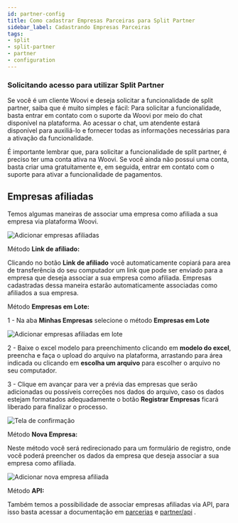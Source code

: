 ```yaml
---
id: partner-config
title: Como cadastrar Empresas Parceiras para Split Partner
sidebar_label: Cadastrando Empresas Parceiras
tags:
- split
- split-partner
- partner
- configuration
---
```


### Solicitando acesso para utilizar Split Partner

Se você é um cliente Woovi e deseja solicitar a funcionalidade de split partner, saiba que é muito simples e fácil: Para solicitar a funcionalidade, basta entrar em contato com o suporte da Woovi por meio do chat disponível na plataforma. Ao acessar o chat, um atendente estará disponível para auxiliá-lo e fornecer todas as informações necessárias para a ativação da funcionalidade.

É importante lembrar que, para solicitar a funcionalidade de split partner, é preciso ter uma conta ativa na Woovi. Se você ainda não possui uma conta, basta criar uma gratuitamente e, em seguida, entrar em contato com o suporte para ativar a funcionalidade de pagamentos.

## Empresas afiliadas

Temos algumas maneiras de associar uma empresa como afiliada a sua empresa via plataforma Woovi.

![Adicionar empresas afiliadas](/img/split/partner/add-affiliates.png)

Método **Link de afiliado:**

Clicando no botão **Link de afiliado** você automaticamente copiará para area de transferência do seu computador um link que pode ser enviado para a empresa que deseja associar a sua empresa como afiliada. Empresas cadastradas dessa maneira estarão automaticamente associadas como afiliados a sua empresa.

Método **Empresas em Lote:**

1 - Na aba **Minhas Empresas** selecione o método **Empresas em Lote**

![Adicionar empresas afiliadas em lote](/img/split/partner/batch-add-companies.png)

2 - Baixe o excel modelo para preenchimento clicando em **modelo do excel**, preencha e faça o upload do arquivo na plataforma, arrastando para área indicada ou clicando em   **escolha um arquivo** para escolher o arquivo no seu computador.

3  - Clique em avançar para ver a prévia das empresas que serão adicionadas ou possíveis correções nos dados do arquivo, caso os dados estejam formatados adequadamente o botão **Registrar Empresas** ficará liberado para finalizar o processo.

![Tela de confirmação](/img/split/partner/batch-add-confirmation.png)

Método **Nova Empresa:**

Neste método você será redirecionado para um formulário de registro, onde você poderá preencher os dados da empresa que deseja associar a sua empresa como afiliada.

![Adicionar nova empresa afiliada](/img/split/partner/add-new-company.png)

Método **API:**

Também temos a possibilidade de associar empresas afiliadas via API, para isso basta acessar a documentação em [parcerias](https://developers.woovi.com/en/docs/category/parcerias) e [partner/api](https://developers.woovi.com/api#tag/partner-(request-access)) .
